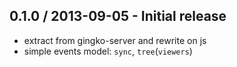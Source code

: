 ## 0.1.0 / 2013-09-05 - Initial release

  * extract from gingko-server and rewrite on js
  * simple events model: `sync`, `tree`(`viewers`)
